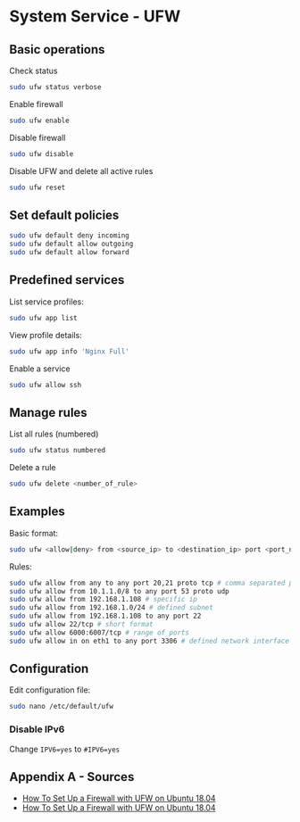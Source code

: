 # System Service - UFW

## Basic operations 
Check status
```bash
sudo ufw status verbose
```
Enable firewall
```bash
sudo ufw enable
```
Disable firewall
```bash
sudo ufw disable
```
Disable UFW and delete all active rules
```bash
sudo ufw reset
```

## Set default policies
```bash
sudo ufw default deny incoming
sudo ufw default allow outgoing
sudo ufw default allow forward
```

## Predefined services
List service profiles:
```bash
sudo ufw app list
```
View profile details:
```bash
sudo ufw app info 'Nginx Full'
```
Enable a service
```bash
sudo ufw allow ssh
```

## Manage rules
List all rules (numbered)
```bash
sudo ufw status numbered
```
Delete a rule
```bash
sudo ufw delete <number_of_rule>
```

## Examples
Basic format:
```bash
sudo ufw <allow|deny> from <source_ip> to <destination_ip> port <port_number> proto <tcp|udp>
```
Rules:
```bash
sudo ufw allow from any to any port 20,21 proto tcp # comma separated ports
sudo ufw allow from 10.1.1.0/8 to any port 53 proto udp
sudo ufw allow from 192.168.1.108 # specific ip
sudo ufw allow from 192.168.1.0/24 # defined subnet
sudo ufw allow from 192.168.1.108 to any port 22
sudo ufw allow 22/tcp # short format
sudo ufw allow 6000:6007/tcp # range of ports
sudo ufw allow in on eth1 to any port 3306 # defined network interface
```

## Configuration
Edit configuration file:
```bash
sudo nano /etc/default/ufw
```

### Disable  IPv6
Change `IPV6=yes` to `#IPV6=yes`

## Appendix A - Sources
- [How To Set Up a Firewall with UFW on Ubuntu 18.04](https://www.digitalocean.com/community/tutorials/how-to-set-up-a-firewall-with-ufw-on-ubuntu-18-04)
- [How To Set Up a Firewall with UFW on Ubuntu 18.04](https://linuxize.com/post/how-to-setup-a-firewall-with-ufw-on-ubuntu-18-04/)
